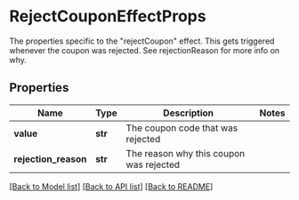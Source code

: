 # RejectCouponEffectProps

The properties specific to the \"rejectCoupon\" effect. This gets triggered whenever the coupon was rejected. See rejectionReason for more info on why.
## Properties
Name | Type | Description | Notes
------------ | ------------- | ------------- | -------------
**value** | **str** | The coupon code that was rejected | 
**rejection_reason** | **str** | The reason why this coupon was rejected | 

[[Back to Model list]](../README.md#documentation-for-models) [[Back to API list]](../README.md#documentation-for-api-endpoints) [[Back to README]](../README.md)


